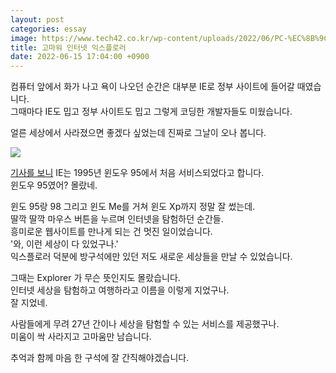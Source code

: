 ```yaml
---
layout: post
categories: essay
image: https://www.tech42.co.kr/wp-content/uploads/2022/06/PC-%EC%8B%9C%EB%8C%80-%EC%9D%B5%EC%8A%A4%ED%94%8C%EB%A1%9C%EB%9F%AC-1024x670.png
title: 고마워 인터넷 익스플로러
date: 2022-06-15 17:04:00 +0900
---
```


컴퓨터 앞에서 화가 나고 욕이 나오던 순간은 대부분 IE로 정부 사이트에 들어갈 때였습니다.  
그때마다 IE도 밉고 정부 사이트도 밉고 그렇게 코딩한 개발자들도 미웠습니다.

얼른 세상에서 사라졌으면 좋겠다 싶었는데 진짜로 그날이 오나 봅니다.

![](https://www.tech42.co.kr/wp-content/uploads/2022/06/PC-%EC%8B%9C%EB%8C%80-%EC%9D%B5%EC%8A%A4%ED%94%8C%EB%A1%9C%EB%9F%AC-1024x670.png)

[기사를 보니](https://www.tech42.co.kr/27%eb%85%84%eb%a7%8c%ec%97%90-%ec%97%ad%ec%82%ac-%ec%86%8d%ec%9c%bc%eb%a1%9c-%ec%82%ac%eb%9d%bc%ec%a7%80%eb%8a%94-%ec%9d%b8%ed%84%b0%eb%84%b7-%ec%9d%b5%ec%8a%a4%ed%94%8c%eb%a1%9c%eb%9f%ac/) IE는 1995년 윈도우 95에서 처음 서비스되었다고 합니다.  
윈도우 95였어? 몰랐네.  

윈도 95랑 98 그리고 윈도 Me를 거쳐 윈도 Xp까지 정말 잘 썼는데.  
딸깍 딸깍 마우스 버튼을 누르며 인터넷을 탐험하던 순간들.  
흥미로운 웹사이트를 만나게 되는 건 멋진 일이었습니다.  
'와, 이런 세상이 다 있었구나.'  
익스플로러 덕분에 방구석에만 있던 저도 새로운 세상들을 만날 수 있었습니다.

그때는 Explorer 가 무슨 뜻인지도 몰랐습니다.  
인터넷 세상을 탐험하고 여행하라고 이름을 이렇게 지었구나.  
잘 지었네.

사람들에게 무려 27년 간이나 세상을 탐험할 수 있는 서비스를 제공했구나.  
미움이 싹 사라지고 고마움만 남습니다.

추억과 함께 마음 한 구석에 잘 간직해야겠습니다.
